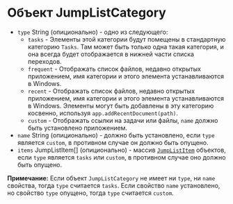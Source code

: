 # Объект JumpListCategory

* `type` String (опиционально) - одно из следующего: 
  * `tasks` - Элементы этой категории будут помещены в стандартную категорию `Tasks`. Там может быть только одна такая категория, и она всегда будет отображается в нижней части списка переходов.
  * `frequent` - Отображать список файлов, недавно открытых приложением, имя категории и этого элемента устанавливаются в Windows.
  * `recent` - Отображать список файлов, недавно открытых приложением, имя категории и этого элемента устанавливаются в Windows. Элементы могут быть добавлены в эту категорию косвенно, используя `app.addRecentDocument(path)`.
  * `custom` - Отображать ссылки на задачи или файлы, `name` должно быть установлено приложением.
* `name` String (опиционально) - должно быть установлено, если `type` является `custom`, в противном случае он должно быть опущено.
* `items` JumpListItem[] (опиционально) - массив [`JumpListItem`](jump-list-item.md) объектов, если `type` является `tasks` или `custom`, в противном случае оно должно быть опущено.

**Примечание:** Если объект `JumpListCategory` не имеет ни `type`, ни `name` свойства, тогда `type` считается `tasks`. Если свойство `name` установлено, но свойство `type` опущено, тогда `type` считается `custom`.